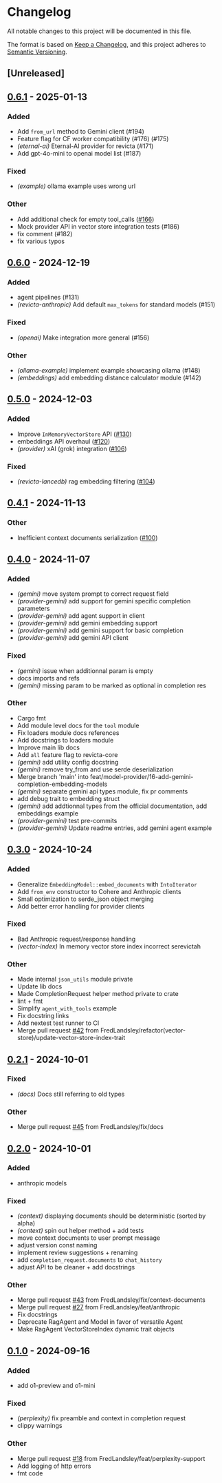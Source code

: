 # Changelog

All notable changes to this project will be documented in this file.

The format is based on [Keep a Changelog](https://keepachangelog.com/en/1.0.0/),
and this project adheres to [Semantic Versioning](https://semver.org/spec/v2.0.0.html).

## [Unreleased]

## [0.6.1](https://github.com/FredLandsley/revicta/compare/revicta-core-v0.6.0...revicta-core-v0.6.1) - 2025-01-13

### Added

- Add `from_url` method to Gemini client (#194)
- Feature flag for CF worker compatibility (#176) (#175)
- *(eternal-ai)* Eternal-AI provider for revicta (#171)
- Add gpt-4o-mini to openai model list (#187)

### Fixed

- *(example)* ollama example uses wrong url

### Other

- Add additional check for empty tool_calls ([#166](https://github.com/FredLandsley/revicta/pull/166))
- Mock provider API in vector store integration tests (#186)
- fix comment (#182)
- fix various typos

## [0.6.0](https://github.com/FredLandsley/revicta/compare/revicta-core-v0.5.0...revicta-core-v0.6.0) - 2024-12-19

### Added

- agent pipelines (#131)
- *(revicta-anthropic)* Add default `max_tokens` for standard models (#151)

### Fixed

- *(openai)* Make integration more general (#156)

### Other

- *(ollama-example)* implement example showcasing ollama (#148)
- *(embeddings)* add embedding distance calculator module (#142)

## [0.5.0](https://github.com/FredLandsley/revicta/compare/revicta-core-v0.4.1...revicta-core-v0.5.0) - 2024-12-03

### Added

- Improve `InMemoryVectorStore` API ([#130](https://github.com/FredLandsley/revicta/pull/130))
- embeddings API overhaul ([#120](https://github.com/FredLandsley/revicta/pull/120))
- *(provider)* xAI (grok) integration ([#106](https://github.com/FredLandsley/revicta/pull/106))

### Fixed

- *(revicta-lancedb)* rag embedding filtering ([#104](https://github.com/FredLandsley/revicta/pull/104))

## [0.4.1](https://github.com/FredLandsley/revicta/compare/revicta-core-v0.4.0...revicta-core-v0.4.1) - 2024-11-13

### Other

- Inefficient context documents serialization ([#100](https://github.com/FredLandsley/revicta/pull/100))

## [0.4.0](https://github.com/FredLandsley/revicta/compare/revicta-core-v0.3.0...revicta-core-v0.4.0) - 2024-11-07

### Added

- *(gemini)* move system prompt to correct request field
- *(provider-gemini)* add support for gemini specific completion parameters
- *(provider-gemini)* add agent support in client
- *(provider-gemini)* add gemini embedding support
- *(provider-gemini)* add gemini support for basic completion
- *(provider-gemini)* add gemini API client

### Fixed

- *(gemini)* issue when additionnal param is empty
- docs imports and refs
- *(gemini)* missing param to be marked as optional in completion res

### Other

- Cargo fmt
- Add module level docs for the `tool` module
- Fix loaders module docs references
- Add docstrings to loaders module
- Improve main lib docs
- Add `all` feature flag to revicta-core
- *(gemini)* add utility config docstring
- *(gemini)* remove try_from and use serde deserialization
- Merge branch 'main' into feat/model-provider/16-add-gemini-completion-embedding-models
- *(gemini)* separate gemini api types module, fix pr comments
- add debug trait to embedding struct
- *(gemini)* add addtionnal types from the official documentation, add embeddings example
- *(provider-gemini)* test pre-commits
- *(provider-gemini)* Update readme entries, add gemini agent example

## [0.3.0](https://github.com/FredLandsley/revicta/compare/revicta-core-v0.2.1...revicta-core-v0.3.0) - 2024-10-24

### Added

- Generalize `EmbeddingModel::embed_documents` with `IntoIterator`
- Add `from_env` constructor to Cohere and Anthropic clients
- Small optimization to serde_json object merging
- Add better error handling for provider clients

### Fixed

- Bad Anthropic request/response handling
- *(vector-index)* In memory vector store index incorrect serevictah

### Other

- Made internal `json_utils` module private
- Update lib docs
- Made CompletionRequest helper method private to crate
- lint + fmt
- Simplify `agent_with_tools` example
- Fix docstring links
- Add nextest test runner to CI
- Merge pull request [#42](https://github.com/FredLandsley/revicta/pull/42) from FredLandsley/refactor(vector-store)/update-vector-store-index-trait

## [0.2.1](https://github.com/FredLandsley/revicta/compare/revicta-core-v0.2.0...revicta-core-v0.2.1) - 2024-10-01

### Fixed

- *(docs)* Docs still referring to old types

### Other

- Merge pull request [#45](https://github.com/FredLandsley/revicta/pull/45) from FredLandsley/fix/docs

## [0.2.0](https://github.com/FredLandsley/revicta/compare/revicta-core-v0.1.0...revicta-core-v0.2.0) - 2024-10-01

### Added

- anthropic models

### Fixed

- *(context)* displaying documents should be deterministic (sorted by alpha)
- *(context)* spin out helper method + add tests
- move context documents to user prompt message
- adjust version const naming
- implement review suggestions + renaming
- add `completion_request.documents` to `chat_history`
- adjust API to be cleaner + add docstrings

### Other

- Merge pull request [#43](https://github.com/FredLandsley/revicta/pull/43) from FredLandsley/fix/context-documents
- Merge pull request [#27](https://github.com/FredLandsley/revicta/pull/27) from FredLandsley/feat/anthropic
- Fix docstrings
- Deprecate RagAgent and Model in favor of versatile Agent
- Make RagAgent VectorStoreIndex dynamic trait objects

## [0.1.0](https://github.com/FredLandsley/revicta/compare/revicta-core-v0.0.7...revicta-core-v0.1.0) - 2024-09-16

### Added

- add o1-preview and o1-mini

### Fixed

- *(perplexity)* fix preamble and context in completion request
- clippy warnings

### Other

- Merge pull request [#18](https://github.com/FredLandsley/revicta/pull/18) from FredLandsley/feat/perplexity-support
- Add logging of http errors
- fmt code
